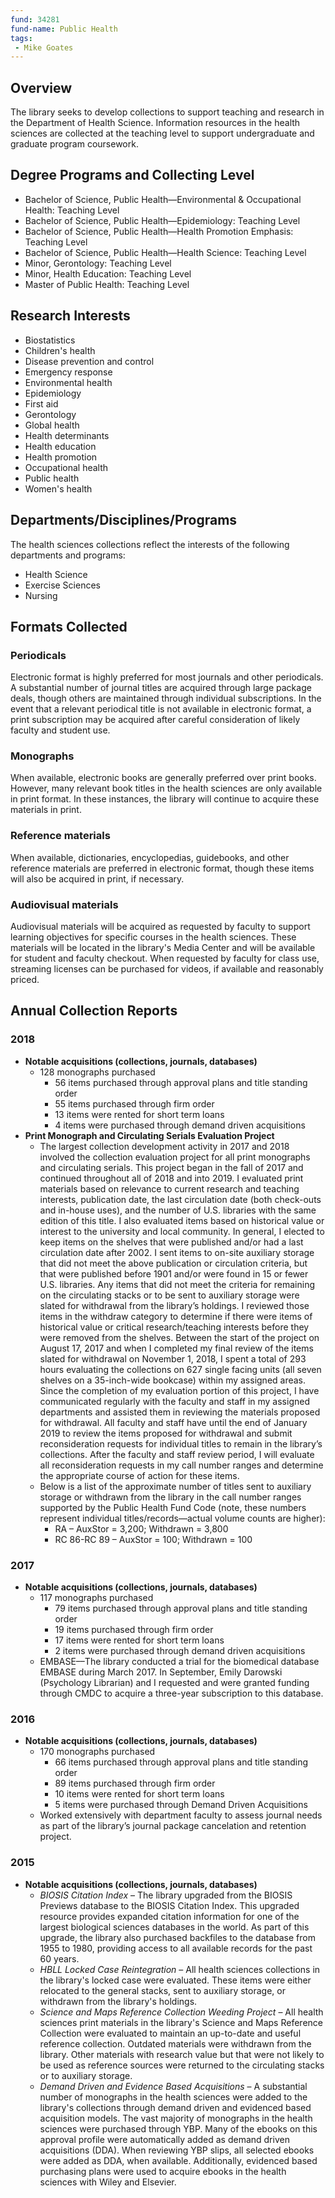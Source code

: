```yaml
---
fund: 34281
fund-name: Public Health
tags:
 - Mike Goates
---
```


## Overview

The library seeks to develop collections to support teaching and research in the Department of Health Science. Information resources in the health sciences are collected at the teaching level to support undergraduate and graduate program coursework.

## Degree Programs and Collecting Level

- Bachelor of Science, Public Health—Environmental &amp; Occupational Health: Teaching Level
- Bachelor of Science, Public Health—Epidemiology: Teaching Level
- Bachelor of Science, Public Health—Health Promotion Emphasis: Teaching Level
- Bachelor of Science, Public Health—Health Science: Teaching Level
- Minor, Gerontology: Teaching Level
- Minor, Health Education: Teaching Level
- Master of Public Health: Teaching Level

## Research Interests

- Biostatistics
- Children's health
- Disease prevention and control
- Emergency response
- Environmental health
- Epidemiology
- First aid
- Gerontology
- Global health
- Health determinants
- Health education
- Health promotion
- Occupational health
- Public health
- Women's health

## Departments/<wbr>Disciplines/<wbr>Programs

The health sciences collections reflect the interests of the following departments and programs:

- Health Science
- Exercise Sciences
- Nursing

## Formats Collected

### Periodicals

Electronic format is highly preferred for most journals and other periodicals. A substantial number of journal titles are acquired through large package deals, though others are maintained through individual subscriptions. In the event that a relevant periodical title is not available in electronic format, a print subscription may be acquired after careful consideration of likely faculty and student use.

### Monographs

When available, electronic books are generally preferred over print books. However, many relevant book titles in the health sciences are only available in print format. In these instances, the library will continue to acquire these materials in print.

### Reference materials

When available, dictionaries, encyclopedias, guidebooks, and other reference materials are preferred in electronic format, though these items will also be acquired in print, if necessary.

### Audiovisual materials

Audiovisual materials will be acquired as requested by faculty to support learning objectives for specific courses in the health sciences. These materials will be located in the library's Media Center and will be available for student and faculty checkout. When requested by faculty for class use, streaming licenses can be purchased for videos, if available and reasonably priced.

## Annual Collection Reports
### 2018
- **Notable acquisitions (collections, journals, databases)**
    - 128 monographs purchased
        - 56 items purchased through approval plans and title standing order
        - 55 items purchased through firm order
        - 13 items were rented for short term loans
        - 4 items were purchased through demand driven acquisitions
- **Print Monograph and Circulating Serials Evaluation Project**
    - The largest collection development activity in 2017 and 2018 involved the collection evaluation project for all print monographs and circulating serials. This project began in the fall of 2017 and continued throughout all of 2018 and into 2019. I evaluated print materials based on relevance to current research and teaching interests, publication date, the last circulation date (both check-outs and in-house uses), and the number of U.S. libraries with the same edition of this title. I also evaluated items based on historical value or interest to the university and local community. In general, I elected to keep items on the shelves that were published and/or had a last circulation date after 2002. I sent items to on-site auxiliary storage that did not meet the above publication or circulation criteria, but that were published before 1901 and/or were found in 15 or fewer U.S. libraries. Any items that did not meet the criteria for remaining on the circulating stacks or to be sent to auxiliary storage were slated for withdrawal from the library’s holdings. I reviewed those items in the withdraw category to determine if there were items of historical value or critical research/teaching interests before they were removed from the shelves. Between the start of the project on August 17, 2017 and when I completed my final review of the items slated for withdrawal on November 1, 2018, I spent a total of 293 hours evaluating the collections on 627 single facing units (all seven shelves on a 35-inch-wide bookcase) within my assigned areas. Since the completion of my evaluation portion of this project, I have communicated regularly with the faculty and staff in my assigned departments and assisted them in reviewing the materials proposed for withdrawal. All faculty and staff have until the end of January 2019 to review the items proposed for withdrawal and submit reconsideration requests for individual titles to remain in the library’s collections. After the faculty and staff review period, I will evaluate all reconsideration requests in my call number ranges and determine the appropriate course of action for these items. 
    - Below is a list of the approximate number of titles sent to auxiliary storage or withdrawn from the library in the call number ranges supported by the Public Health Fund Code (note, these numbers represent individual titles/records––actual volume counts are higher):
        - RA – AuxStor = 3,200; Withdrawn = 3,800
        - RC 86-RC 89 – AuxStor = 100; Withdrawn = 100

### 2017
- **Notable acquisitions (collections, journals, databases)**
    - 117 monographs purchased
        - 79 items purchased through approval plans and title standing order
        - 19 items purchased through firm order
        - 17 items were rented for short term loans
        - 2 items were purchased through demand driven acquisitions
    - EMBASE––The library conducted a trial for the biomedical database EMBASE during March 2017. In September, Emily Darowski (Psychology Librarian) and I requested and were granted funding through CMDC to acquire a three-year subscription to this database. 

### 2016
- **Notable acquisitions (collections, journals, databases)**
    - 170 monographs purchased 
        - 66 items purchased through approval plans and title standing order
        - 89 items purchased through firm order
        - 10 items were rented for short term loans
        - 5 items were purchased through Demand Driven Acquisitions
    - Worked extensively with department faculty to assess journal needs as part of the library’s journal package cancelation and retention project.

### 2015

- **Notable acquisitions (collections, journals, databases)**
    - *BIOSIS Citation Index* – The library upgraded from the BIOSIS Previews database to the BIOSIS Citation Index. This upgraded resource provides expanded citation information for one of the largest biological sciences databases in the world. As part of this upgrade, the library also purchased backfiles to the database from 1955 to 1980, providing access to all available records for the past 60 years.
    - *HBLL Locked Case Reintegration* – All health sciences collections in the library's locked case were evaluated. These items were either relocated to the general stacks, sent to auxiliary storage, or withdrawn from the library's holdings.
    - *Science and Maps Reference Collection Weeding Project* – All health sciences print materials in the library's Science and Maps Reference Collection were evaluated to maintain an up-to-date and useful reference collection. Outdated materials were withdrawn from the library. Other materials with research value but that were not likely to be used as reference sources were returned to the circulating stacks or to auxiliary storage.
    - *Demand Driven and Evidence Based Acquisitions* – A substantial number of monographs in the health sciences were added to the library's collections through demand driven and evidenced based acquisition models. The vast majority of monographs in the health sciences were purchased through YBP. Many of the ebooks on this approval profile were automatically added as demand driven acquisitions (DDA). When reviewing YBP slips, all selected ebooks were added as DDA, when available. Additionally, evidenced based purchasing plans were used to acquire ebooks in the health sciences with Wiley and Elsevier.
